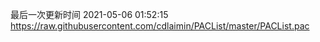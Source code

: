最后一次更新时间 2021-05-06 01:52:15
https://raw.githubusercontent.com/cdlaimin/PACList/master/PACList.pac

